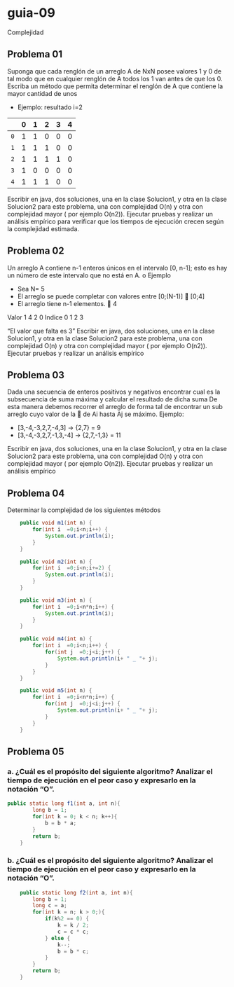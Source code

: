# guia-09
Complejidad

## Problema 01
Suponga que cada renglón de un arreglo A de NxN posee valores 1 y 0 de tal modo que en cualquier renglón de A todos los 1 van antes de que los 0.  
Escriba un método que permita determinar el renglón de A que contiene la mayor cantidad de unos
-	Ejemplo: resultado i=2 

|   | 0  | 1  | 2  | 3  | 4 |
|---|:--:|:--:|:--:|:--:|--:|
|`0` | 1  | 1  | 0  | 0  | 0 |
|`1` | 1  | 1  | 1  | 0  | 0 |
|`2` | 1  | 1  | 1  | 1  | 0 |
|`3` | 1  | 0  | 0  | 0  | 0 |
|`4` | 1  | 1  | 1  | 0  | 0 |

Escribir en java, dos soluciones, una en la clase Solucion1, y otra en la clase Solucion2 para este problema, una con complejidad O(n) y otra con complejidad mayor ( por ejemplo  O(n2)).
Ejecutar pruebas y realizar un análisis empírico para verificar que los tiempos de ejecución crecen según la complejidad estimada.

## Problema 02

Un arreglo A contiene n-1 enteros únicos en el intervalo [0, n-1]; esto es hay un número de este intervalo que no está en A.
o	Ejemplo 
-	Sea N= 5
-	El arreglo se puede completar con valores entre [0;(N-1)]  [0;4]
-	El arreglo tiene n-1 elementos.  4

Valor	1	4	2	0
Indice	0	1	2	3

“El valor que falta es 3”
Escribir en java, dos soluciones, una en la clase Solucion1, y otra en la clase Solucion2 para este problema, una con complejidad O(n) y otra con complejidad mayor ( por ejemplo  O(n2)).
Ejecutar pruebas y realizar un análisis empírico

## Problema 03

Dada una secuencia de enteros positivos y negativos encontrar cual es la subsecuencia de suma máxima y calcular el resultado de dicha suma
De esta manera debemos recorrer el arreglo de forma tal de encontrar un sub arreglo cuyo valor de la  de Ai hasta Aj se máximo.
Ejemplo: 
-	[3,-4,-3,2,7,-4,3]   ->  {2,7} = 9
-	[3,-4,-3,2,7,-1,3,-4]   -> {2,7,-1,3} = 11

Escribir en java, dos soluciones, una en la clase Solucion1, y otra en la clase Solucion2 para este problema, una con complejidad O(n) y otra con complejidad mayor ( por ejemplo  O(n2)).
Ejecutar pruebas y realizar un análisis empírico

## Problema 04
Determinar la complejidad de los siguientes métodos

```java
	public void m1(int n) {
		for(int i  =0;i<n;i++) {
			System.out.println(i);
		}
	}
```

```java
	public void m2(int n) {
		for(int i  =0;i<n;i+=2) {
			System.out.println(i);
		}
	}
```

```java
	public void m3(int n) {
		for(int i  =0;i<n*n;i++) {
			System.out.println(i);
		}
	}
```

```java
	public void m4(int n) {
		for(int i  =0;i<n;i++) {
			for(int j  =0;j<i;j++) {
				System.out.println(i+ " _ "+ j);
			}
		}
	}
```

```java
	public void m5(int n) {
		for(int i  =0;i<n*n;i++) {
			for(int j  =0;j<i;j++) {
				System.out.println(i+ " _ "+ j);
			}
		}
	}
```
## Problema 05
### a.	¿Cuál es el propósito del siguiente algoritmo? Analizar el tiempo de ejecución en el peor caso y expresarlo en la notación “O”.

```java
public static long f1(int a, int n){
		long b = 1;
		for(int k = 0; k < n; k++){
			b = b * a;
		}
		return b;
	}
```
### b.	¿Cuál es el propósito del siguiente algoritmo? Analizar el tiempo de ejecución en el peor caso y expresarlo en la notación “O”.

```java
	public static long f2(int a, int n){
		long b = 1;
		long c = a;
		for(int k = n; k > 0;){
			if(k%2 == 0) {
				k = k / 2;
				c = c * c;
			} else {
				k--;
				b = b * c;
			}
		}
		return b;
	}
```


